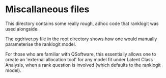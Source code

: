 # Miscallaneous files 
This directory contains some really rough, adhoc code that ranklogit was used alongside. 

The egdriver.py file in the root directory shows how one would manually parameterise the ranklogit model. 

For those who are familiar with QSoftware, this essentially allows one to create an 'external allocation tool' for any model fit under Latent Class Analysis, when a rank question is involved (which defaults to the ranklogit model). 